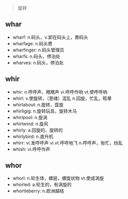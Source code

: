 > 旋转

## whar

- wharf: n.码头，v.卸在码头上，靠码头
- wharfage: n.码头费
- wharfinger: n.码头管理员
- wharfs: n.码头，停泊处
- wharves: n.码头，停泊处

## whir

- whir: n.呼呼声，飕飕声 vi.呼呼作响 vt.使呼呼响
- whirl: v.使旋转，（思绪）混乱 n.回旋，忙乱，眩晕
- whirlabout: n.旋转，盘旋
- whirligig: n.旋转玩具，旋转木马
- whirlpool: n.旋涡
- whirlwind: n.旋风
- whirly: a.回旋的，旋转的
- whirlybird: n.直升机
- whirr: vi.发呼呼声 vi.vt.呼呼地飞 n.呼呼声，匆忙，纷乱
- whish: vi.呼呼作声

## whor

- whorl: n.轮生体，螺层，螺旋状物 vt.使成涡旋
- whorled: a.轮生的，有涡旋的
- whortleberry: n.欧洲越桔